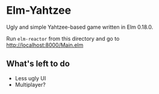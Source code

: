 # Elm-Yahtzee

Ugly and simple Yahtzee-based game written in Elm 0.18.0.

Run `elm-reactor` from this directory and go to [http://localhost:8000/Main.elm](http://localhost:8000/Main.elm)

## What's left to do
* Less ugly UI
* Multiplayer?
